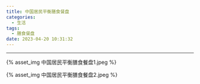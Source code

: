 ```yaml
---
title: 中国居民平衡膳食餐盘
categories:
  - 生活
tags:
  - 膳食餐盘
date: 2023-04-20 10:31:32
---
```


---
{% asset_img 中国居民平衡膳食餐盘1.jpeg %}
<!-- more -->
{% asset_img 中国居民平衡膳食餐盘2.jpeg %}

